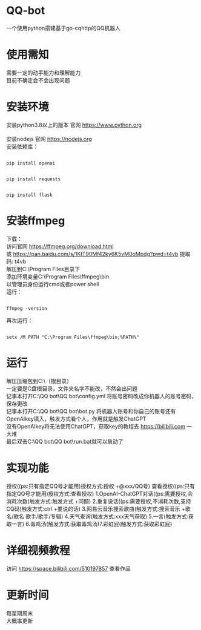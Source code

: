 # QQ-bot
一个使用python搭建基于go-cqhttp的QQ机器人
# 使用需知
需要一定的动手能力和理解能力
<br>
目前不确定会不会出现问题
# 安装环境
安装python3.8以上的版本 官网 https://www.python.org
<br>
<br>
安装nodejs 官网 https://nodejs.org
<br>
安装依赖库：
<pre><code>
pip install openai
</code></pre>
<pre><code>
pip install requests
</code></pre>
<pre><code>
pip install flask
</code></pre>
# 安装ffmpeg
下载：
<br>
访问官网 https://ffmpeg.org/download.html
<br>
或 https://pan.baidu.com/s/1KtT90Mf42ky6K5vM0oMpdg?pwd=t4vb 提取码: t4vb 
<br>
解压到C:\Program Files目录下
<br>
添加环境变量C:\Program Files\ffmpeg\bin
<br>
以管理员身份运行cmd或者power shell
<br>
运行：
<pre><code>
ffmpeg -version
</code></pre>
再次运行：
<pre><code>
setx /M PATH "C:\Program Files\ffmpeg\bin;%PATH%"
</code></pre>
# 运行
解压压缩包到C:\（根目录）
<br>
一定要是C盘根目录，文件夹名字不能改，不然会出问题
<br>
记事本打开C:\QQ bot\QQ bot\config.yml 将账号密码改成你机器人的账号密码，保存更改
<br>
记事本打开C:\QQ bot\QQ bot\bot.py 将机器人账号和你自己的账号还有OpenAIkey填入，触发方式看个人，作用就是触发ChatGPT
<br>
没有OpenAIkey将无法使用ChatGPT，获取key的教程去 https://bilibili.com 一大堆
<br>
最后双击C:\QQ bot\QQ bot\run.bat就可以启动了
# 实现功能
授权((ps:只有指定QQ号才能用)授权方式:授权 +@xxx/QQ号)
查看授权((ps:只有指定QQ号才能用)授权方式:查看授权)
1.OpenAI-ChatGPT对话((ps:需要授权,会消耗次数)触发方式:触发方式 +问题)
2.重复说话((ps:需要授权,不消耗次数,支持CQ码)触发方式:ctrl +要说的话)
3.网易云音乐搜索歌曲(触发方式:搜索音乐 +歌名/歌名 歌手/歌手/专辑)
4.天气查询(触发方式:xxx天气获取)
5.一言(触发方式:获取一言)
6.毒鸡汤(触发方式:获取毒鸡汤)7.彩虹屁(触发方式:获取彩虹屁)
# 详细视频教程
访问 https://space.bilibili.com/510197857 查看作品
# 更新时间
每星期周末
<br>
大概率更新

